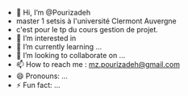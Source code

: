 - 👋 Hi, I’m @Pourizadeh
- master 1 setsis à l'université Clermont Auvergne
- c'est pour le tp du cours gestion de projet.
- 👀 I’m interested in 
- 🌱 I’m currently learning ...
- 💞️ I’m looking to collaborate on ...
- 📫 How to reach me : mz.pourizadeh@gmail.com
- 😄 Pronouns: ...
- ⚡ Fun fact: ...

<!---
Pourizadeh/Pourizadeh is a ✨ special ✨ repository because its `README.md` (this file) appears on your GitHub profile.
You can click the Preview link to take a look at your changes.
--->
